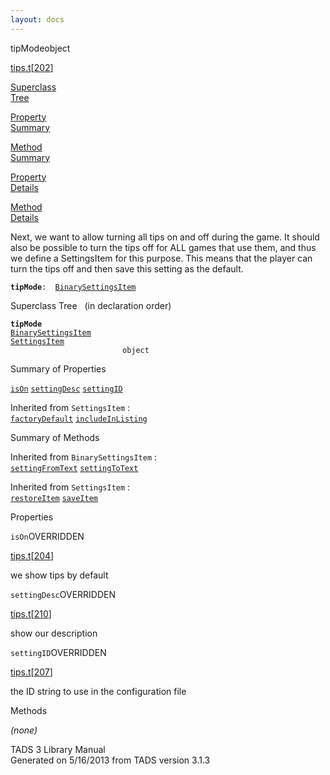```yaml
---
layout: docs
---
```

<span class="title">tipMode</span><span class="type">object</span>

[tips.t](../file/tips.t.html)\[[202](../source/tips.t.html#202)\]

[Superclass  
Tree](#_SuperClassTree_)

[Property  
Summary](#_PropSummary_)

[Method  
Summary](#_MethodSummary_)

[Property  
Details](#_Properties_)

[Method  
Details](#_Methods_)



Next, we want to allow turning all tips on and off during the game. It
should also be possible to turn the tips off for ALL games that use
them, and thus we define a SettingsItem for this purpose. This means
that the player can turn the tips off and then save this setting as the
default.

**`tipMode`**` :   `[`BinarySettingsItem`](../object/BinarySettingsItem.html)



<span id="_SuperClassTree_"></span>



<span class="hdln">Superclass Tree</span>   (in declaration order)



**`tipMode`**  
[`BinarySettingsItem`](../object/BinarySettingsItem.html)  
[`SettingsItem`](../object/SettingsItem.html)  
`                         object`  
<span id="_PropSummary_"></span>



<span class="hdln">Summary of Properties</span>  



[`isOn`](#isOn) [`settingDesc`](#settingDesc) [`settingID`](#settingID)



Inherited from `SettingsItem` :  
[`factoryDefault`](../object/SettingsItem.html#factoryDefault) [`includeInListing`](../object/SettingsItem.html#includeInListing)

<span id="_MethodSummary_"></span>



<span class="hdln">Summary of Methods</span>  





Inherited from `BinarySettingsItem` :  
[`settingFromText`](../object/BinarySettingsItem.html#settingFromText) [`settingToText`](../object/BinarySettingsItem.html#settingToText)

Inherited from `SettingsItem` :  
[`restoreItem`](../object/SettingsItem.html#restoreItem) [`saveItem`](../object/SettingsItem.html#saveItem)

<span id="_Properties_"></span>



<span class="hdln">Properties</span>  



<span id="isOn"></span>

`isOn`<span class="rem">OVERRIDDEN</span>

[tips.t](../file/tips.t.html)\[[204](../source/tips.t.html#204)\]



we show tips by default



<span id="settingDesc"></span>

`settingDesc`<span class="rem">OVERRIDDEN</span>

[tips.t](../file/tips.t.html)\[[210](../source/tips.t.html#210)\]



show our description



<span id="settingID"></span>

`settingID`<span class="rem">OVERRIDDEN</span>

[tips.t](../file/tips.t.html)\[[207](../source/tips.t.html#207)\]



the ID string to use in the configuration file



<span id="_Methods_"></span>



<span class="hdln">Methods</span>  



*(none)*



TADS 3 Library Manual  
Generated on 5/16/2013 from TADS version 3.1.3


